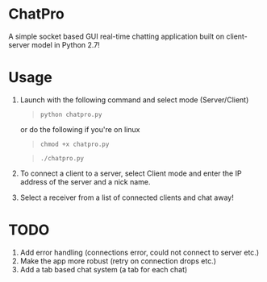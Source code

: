 # ChatPro
A simple socket based GUI real-time chatting application built on client-server model in Python 2.7! 

# Usage
1. Launch with the following command and select mode (Server/Client)

    > `python chatpro.py`

    or do the following if you're on linux

    > `chmod +x chatpro.py`

    > `./chatpro.py`

2. To connect a client to a server, select Client mode and enter the IP address of the server and a nick name.
3. Select a receiver from a list of connected clients and chat away!

# TODO
1. Add error handling (connections error, could not connect to server etc.)
2. Make the app more robust (retry on connection drops etc.)
3. Add a tab based chat system (a tab for each chat)
